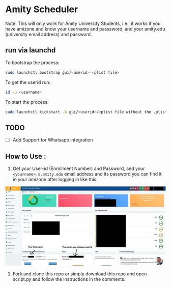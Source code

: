 # Amity Scheduler

Note: This will only work for Amity University Students, i.e., it works if you have amizone and know your username and passsword, and your amity.edu (university email address) and password.

## run via launchd

To bootstrap the process:
```bash
sudo launchctl bootstrap gui/<userid> <plist file>
```

To get the userid run:
```bash
id -u <username>
```

To start the process:
```bash
sudo launchctl kickstart -k gui/<userid>/<plist file without the .plist>
```

## TODO

- [ ] Add Support for Whatsapp integration

## How to Use : 

1. Get your User-id (Enrollment Number) and Password, and your `<yourname>.s.amity.edu` email address and its password you can find it in your amizone after logging in like this:

![image](/Assets/usernamepass.jpg)

<!-- <img src="AmityDayScheduleScript/../2020-12-12_01:41.png" style="width:1500px;height:800px;"> -->

1. Fork and clone this repo or simply download this repo and open script.py and follow the instructions in the comments.

